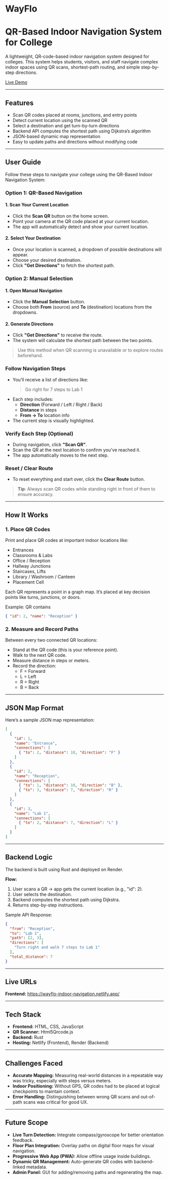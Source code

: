 # WayFlo
# QR-Based Indoor Navigation System for College

A lightweight, QR-code-based indoor navigation system designed for colleges. This system helps students, visitors, and staff navigate complex indoor spaces using QR scans, shortest-path routing, and simple step-by-step directions.

<a href="https://wayflo-indoor-navigation.netlify.app/" target="_blank" rel="noopener noreferrer">Live Demo</a>


---

## Features

- Scan QR codes placed at rooms, junctions, and entry points
- Detect current location using the scanned QR
- Select a destination and get turn-by-turn directions
- Backend API computes the shortest path using Dijkstra’s algorithm
- JSON-based dynamic map representation
- Easy to update paths and directions without modifying code

---
## User Guide

Follow these steps to navigate your college using the QR-Based Indoor Navigation System:

### Option 1: QR-Based Navigation

#### 1. Scan Your Current Location
- Click the **Scan QR** button on the home screen.
- Point your camera at the QR code placed at your current location.
- The app will automatically detect and show your current location.

#### 2. Select Your Destination
- Once your location is scanned, a dropdown of possible destinations will appear.
- Choose your desired destination.
- Click **"Get Directions"** to fetch the shortest path.

### Option 2: Manual Selection

#### 1. Open Manual Navigation
- Click the **Manual Selection** button.
- Choose both **From** (source) and **To** (destination) locations from the dropdowns.

#### 2. Generate Directions
- Click **"Get Directions"** to receive the route.
- The system will calculate the shortest path between the two points.

> Use this method when QR scanning is unavailable or to explore routes beforehand.

### Follow Navigation Steps
- You’ll receive a list of directions like:
  > Go right for 7 steps to Lab 1
- Each step includes:
  - **Direction** (Forward / Left / Right / Back)
  - **Distance** in steps
  - **From → To** location info
- The current step is visually highlighted.

### Verify Each Step (Optional)
- During navigation, click **"Scan QR"**.
- Scan the QR at the next location to confirm you’ve reached it.
- The app automatically moves to the next step.

### Reset / Clear Route
- To reset everything and start over, click the **Clear Route** button.

> **Tip**: Always scan QR codes while standing right in front of them to ensure accuracy.
---

## How It Works

### 1. Place QR Codes

Print and place QR codes at important indoor locations like:

- Entrances  
- Classrooms & Labs  
- Office / Reception  
- Hallway Junctions  
- Staircases, Lifts  
- Library / Washroom / Canteen  
- Placement Cell

Each QR represents a point in a graph map. It’s placed at key decision points like turns, junctions, or doors.

Example: QR contains
```json
{ "id": 2, "name": "Reception" }
```

### 2. Measure and Record Paths

Between every two connected QR locations:

- Stand at the QR code (this is your reference point).
- Walk to the next QR code.
- Measure distance in steps or meters.
- Record the direction:
  - F = Forward
  - L = Left
  - R = Right
  - B = Back

---
## JSON Map Format
Here’s a sample JSON map representation:

```json
[
  {
    "id": 1,
    "name": "Entrance",
    "connections": [
      { "to": 2, "distance": 10, "direction": "F" }
    ]
  },
  {
    "id": 2,
    "name": "Reception",
    "connections": [
      { "to": 1, "distance": 10, "direction": "B" },
      { "to": 3, "distance": 7, "direction": "R" }
    ]
  },
  {
    "id": 3,
    "name": "Lab 1",
    "connections": [
      { "to": 2, "distance": 7, "direction": "L" }
    ]
  }
]
```
---
## Backend Logic
The backend is built using Rust and deployed on Render.

**Flow:**
1. User scans a QR → app gets the current location (e.g., "id": 2).
2. User selects the destination.
3. Backend computes the shortest path using Dijkstra.
4. Returns step-by-step instructions.

Sample API Response:
```json
{
  "from": "Reception",
  "to": "Lab 1",
  "path": [2, 3],
  "directions": [
    "Turn right and walk 7 steps to Lab 1"
  ],
  "total_distance": 7
}
```
---
## Live URLs
**Frontend:** https://wayflo-indoor-navigation.netlify.app/


---
## Tech Stack
- **Frontend:**	HTML, CSS, JavaScript
- **QR Scanner:**	Html5Qrcode.js
- **Backend:**	Rust
- **Hosting:**	Netlify (Frontend), Render (Backend)

---
## Challenges Faced
- **Accurate Mapping:** Measuring real-world distances in a repeatable way was tricky, especially with steps versus meters.
- **Indoor Positioning:** Without GPS, QR codes had to be placed at logical checkpoints to maintain context.
- **Error Handling:** Distinguishing between wrong QR scans and out-of-path scans was critical for good UX.

---
## Future Scope
- **Live Turn Detection:** Integrate compass/gyroscope for better orientation feedback.
- **Floor Plan Integration:** Overlay paths on digital floor maps for visual navigation.
- **Progressive Web App (PWA):** Allow offline usage inside buildings.
- **Dynamic QR Management:** Auto-generate QR codes with backend-linked metadata.
- **Admin Panel:** GUI for adding/removing paths and regenerating the map.




